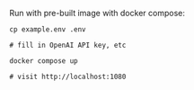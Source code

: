 
Run with pre-built image with docker compose:
```
cp example.env .env

# fill in OpenAI API key, etc

docker compose up

# visit http://localhost:1080
```
